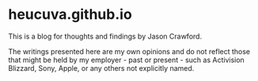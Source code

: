 # heucuva.github.io

This is a blog for thoughts and findings by Jason Crawford.

The writings presented here are my own opinions and do not reflect those that might be held by my employer - past or present - such as Activision Blizzard, Sony, Apple, or any others not explicitly named.